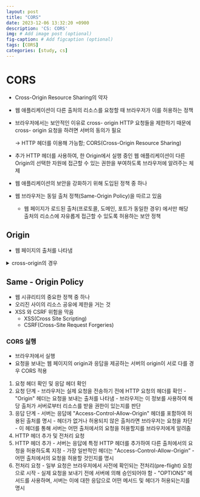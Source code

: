 ```yaml
---
layout: post
title: "CORS"
date: 2023-12-06 13:32:20 +0900
description: 'CS: CORS'
img: # Add image post (optional)
fig-caption: # Add figcaption (optional)
tags: [CORS]
categories: [study, cs]
---
```


# CORS

- Cross-Origin Resource Sharing의 약자
- 웹 애플리케이션이 다른 출처의 리소스를 요청할 때 브라우저가 이를 허용하는 정책
- 브라우저에서는 보안적인 이유로 cross- origin HTTP 요청들을 제한하기 때문에 cross- origin 요청을 하려면 서버의 동의가 필요

  → HTTP 헤더를 이용해 가능함; CORS(Cross-Origin Resource Sharing)

- 추가 HTTP 헤더를 사용하여, 한 Origin에서 실행 중인 웹 애플리케이션이 다른 Origin의 선택한 자원에 접근할 수 있는 권한을 부여하도록 브라우저에 알려주는 체제
- 웹 애플리케이션의 보안을 강화하기 위해 도입된 정책 중 하나
- 웹 브라우저는 동일 출처 정책(Same-Origin Policy)을 따르고 있음
  - 웹 페이지가 로드된 출처(프로토콜, 도메인, 포트가 동일한 경우) 에서만 해당 출처의 리소스에 자유롭게 접근할 수 있도록 허용하는 보안 정책

## Origin

- 웹 페이지의 출처를 나타냄
<details>
  <summary>cross-origin의 경우</summary>
  <ul>
    <li>프로토콜이 다른 경우
      <ul>
        <li>http / https</li>
      </ul>
    </li>
    <li>도메인이 다른 경우</li>
    <li>포트 번호가 다른 경우</li>
  </ul>
</details>



## Same - Origin Policy

- 웹 시큐리티의 중요한 정책 중 하나
- 오리진 사이의 리소스 공유에 제한을 거는 것
- XSS 와 CSRF 위험을 막음
  - XSS(Cross Site Scripting)
  - CSRF(Cross-Site Request Forgeries)

### CORS 실행

- 브라우저에서 실행
- 요청을 보내는 웹 페이지의 origin과 응답을 제공하는 서버의 origin이 서로 다를 경우 CORS 적용
1. 요청 헤더 확인 및 응답 헤더 확인
  1. 요청 단계
    - 브라우저는 실제 요청을 전송하기 전에 HTTP 요청의 헤더를 확인
    - "Origin" 헤더는 요청을 보내는 출처를 나타냄
    - 브라우저는 이 정보를 사용하여 해당 출처가 서버로부터 리소스를 받을 권한이 있는지를 판단
  2. 응답 단계
    - 서버는 응답에 "Access-Control-Allow-Origin" 헤더를 포함하여 허용된 출처를 명시
    - 헤더가 없거나 허용되지 않은 출처라면 브라우저는 요청을 차단
    - 이 헤더를 통해 서버는 어떤 출처에서의 요청을 허용할지를 브라우저에게 알려줌
2. HTTP 헤더 추가 및 전처리 요청
  1. HTTP 헤더 추가
    - 서버는 응답에 특정 HTTP 헤더를 추가하여 다른 출처에서의 요청을 허용하도록 지정
    - 가장 일반적인 헤더는 "Access-Control-Allow-Origin”
    - 어떤 출처에서의 요청을 허용할 것인지를 명시
  2. 전처리 요청
    - 일부 요청은 브라우저에서 사전에 확인되는 전처리(pre-flight) 요청으로 시작
    - 실제 요청을 보내기 전에 서버에 의해 승인되어야 함
    - "OPTIONS" 메서드를 사용하며, 서버는 이에 대한 응답으로 어떤 메서드 및 헤더가 허용되는지를 명시
